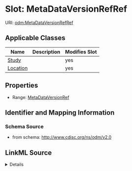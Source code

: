 # Slot: MetaDataVersionRefRef

URI: [odm:MetaDataVersionRefRef](http://www.cdisc.org/ns/odm/v2.0/MetaDataVersionRefRef)



<!-- no inheritance hierarchy -->




## Applicable Classes

| Name | Description | Modifies Slot |
| --- | --- | --- |
[Study](Study.md) |  |  yes  |
[Location](Location.md) |  |  yes  |







## Properties

* Range: [MetaDataVersionRef](MetaDataVersionRef.md)





## Identifier and Mapping Information







### Schema Source


* from schema: http://www.cdisc.org/ns/odm/v2.0




## LinkML Source

<details>
```yaml
name: MetaDataVersionRefRef
from_schema: http://www.cdisc.org/ns/odm/v2.0
rank: 1000
alias: MetaDataVersionRefRef
domain_of:
- Study
- Location
range: MetaDataVersionRef

```
</details>